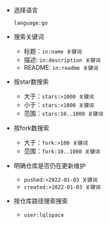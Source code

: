 - 选择语言
  
  ```
  language:go
  ```

- 搜索关键词
  
  - 标题：`in:name 关键词`
  - 描述: `in:description 关键词`
  - README: `in:readme 关键词`  

- 按star数搜索
  
  - 大于：`stars:>1000 关键词`
  - 小于：`stars:<1000 关键词`
  - 范围：`stars:10..1000 关键词`

- 按fork数搜索
  
  - 大于：`fork:>100 关键词`
  - 范围：`fork:10..1000 关键词`

- 明确仓库是否仍在更新维护
  
  - `pushed:>2022-01-03 关键词`
  - `created:>2022-01-03 关键词`

- 按仓库路径搜索搜索
  
  - `user:lqlspace`
